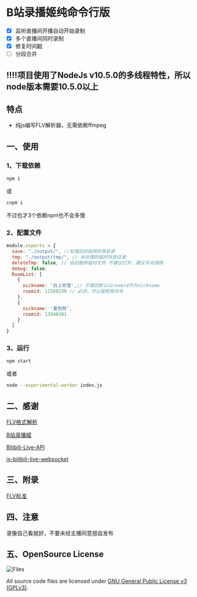 # B站录播姬纯命令行版

- [x] 监听直播间开播自动开始录制
- [x] 多个直播间同时录制
- [x] 修复时间戳
- [ ] 分段合并

## !!!!项目使用了NodeJs v10.5.0的多线程特性，所以node版本需要10.5.0以上

## 特点
- 纯js编写FLV解析器，无需依赖ffmpeg

## 一、使用

### 1、下载依赖

```bash
npm i
```
或

```bash
cnpm i
```

不过也才3个依赖npm也不会多慢

### 2、配置文件

```javascript
module.exports = {
  save: "./output/", //处理后的视频存放目录
  tmp: "./output/tmp/", // 未处理的临时存放目录
  deleteTmp: false, // 自动删除临时文件 不建议打开，建议手动清除
  debug: false,
  RoomList: [
    {
      nickname: '白上吹雪',// 不填则默认以roomid作为nickname
      roomid: 11588230 // 必须，可以是短房间号
    },
    {
      nickname: '夏色祭',
      roomid: 13946381
    }
  ]
}
```

### 3、运行
```bash
npm start
```

或者
```bash
node --experimental-worker index.js
```

## 二、感谢

[FLV格式解析](http://gavinxyj.com/2017/03/11/flvFormat/)

[B站录播姬](https://github.com/Bililive/BililiveRecorder)

[Bilibili-Live-API](https://github.com/lovelyyoshino/Bilibili-Live-API)

[js-bilibili-live-websocket](https://github.com/ganlvtech/js-bilibili-live-websocket-demo)

## 三、附录

[FLV标准](https://wwwimages2.adobe.com/content/dam/acom/en/devnet/flv/video_file_format_spec_v10.pdf)

## 四、注意

录像自己看就好，不要未经主播同意擅自发布

## 五、OpenSource License

![Files](https://www.gnu.org/graphics/gplv3-127x51.png)

All source code files are licensed under [GNU General Public License v3 (GPLv3)](https://www.gnu.org/licenses/quick-guide-gplv3.en.html).  